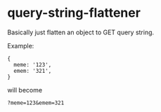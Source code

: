 # query-string-flattener

Basically just flatten an object to GET query string.

Example:

```
{
  meme: '123',
  emem: '321',
}
```

will become
```
?meme=123&emem=321
```
